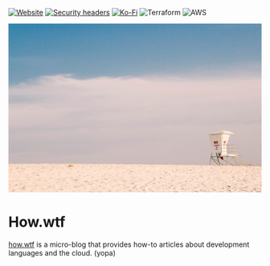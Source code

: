 [![Website][website-shield]][website-url]
[![Security headers][security-headers-shield]][security-headers-url]
[![Ko-Fi][kofi-shield]][kofi-url]
![Terraform][terraform-shield]
![AWS][aws-shield]

![how.wtf banner][banner]

# How.wtf

[how.wtf][website-url] is a micro-blog that provides how-to articles about development languages and the cloud. (yopa)

<!-- MARKDOWN LINKS & IMAGES -->
[website-shield]: https://img.shields.io/website?style=for-the-badge&url=https%3A%2F%2Fhow.wtf
[website-url]: https://how.wtf
[security-headers-shield]: https://img.shields.io/security-headers?style=for-the-badge&url=https%3A%2F%2Fhow.wtf
[security-headers-url]: https://securityheaders.com/?q=how.wtf&followRedirects=on
[kofi-shield]: https://img.shields.io/badge/Ko--fi-F16061?style=for-the-badge&logo=ko-fi&logoColor=white
[kofi-url]: https://ko-fi.com/M4M37J0TV
[terraform-shield]: https://img.shields.io/badge/terraform-%235835CC.svg?style=for-the-badge&logo=terraform&logoColor=white
[aws-shield]: https://img.shields.io/badge/AWS-%23FF9900.svg?style=for-the-badge&logo=amazon-aws&logoColor=white
[banner]: static/images/hZL49G.png
